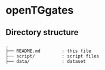 # openTGgates

## Directory structure
```
.
├── README.md        : this file
├── script/          : script files
├── data/            : dataset
```

